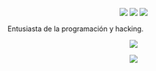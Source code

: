 <p align="center">
  <img src="https://img.shields.io/badge/Python-3.9-%233776AB?style=for-the-badge&logo=python&logoColor=white">
  <img src="https://img.shields.io/badge/Bash-5.0-%234EAA25?style=for-the-badge&logo=gnubash&logoColor=white">
  <img src="https://img.shields.io/badge/Node.js-14.17-%23339933?style=for-the-badge&logo=nodedotjs&logoColor=white">
</p>

Entusiasta de la programación y hacking.

<p align="center">
  <img src="https://github-readme-stats.vercel.app/api?username=Keiji821&show_icons=true&theme=tokyonight&count_private=true">
</p>

<p align="center">
  <a href="https://discord.com/users/983476283491110932">
    <img src="https://img.shields.io/badge/Discord-Keiji-%235865F2?style=for-the-badge&logo=discord&logoColor=white">
  </a>
</p>